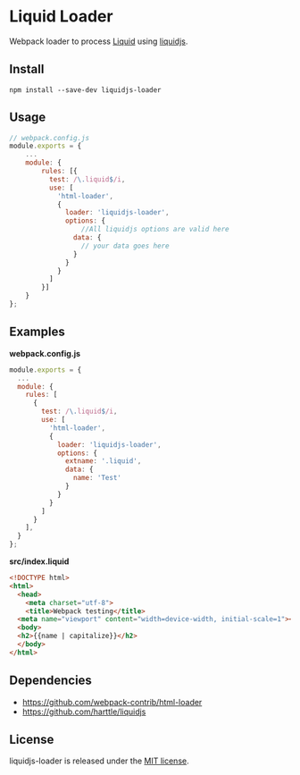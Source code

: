 # Liquid Loader

Webpack loader to process [Liquid](http://github.com/shopify/liquid) using [liquidjs](https://liquidjs.com/index.html).

## Install

```
npm install --save-dev liquidjs-loader
```

## Usage

```js
// webpack.config.js 
module.exports = {
    ...
    module: {
        rules: [{
          test: /\.liquid$/i,
          use: [
            'html-loader',
            {
              loader: 'liquidjs-loader',
              options: {
                  //All liquidjs options are valid here
                data: {
                  // your data goes here
                }
              }
            }
          ]
        }]
    }
};
```



## Examples

**webpack.config.js**
```js 
module.exports = {
  ...
  module: {
    rules: [
      {
        test: /\.liquid$/i,
        use: [
          'html-loader',
          {
            loader: 'liquidjs-loader',
            options: {
              extname: '.liquid',
              data: {
                name: 'Test'
              }
            }
          }
        ]
      }
    ],
  }
};
```

**src/index.liquid**
```html
<!DOCTYPE html>
<html>
  <head>
    <meta charset="utf-8">
    <title>Webpack testing</title>
  <meta name="viewport" content="width=device-width, initial-scale=1"></head>
  <body>
  <h2>{{name | capitalize}}</h2>
  </body>
</html>
```

## Dependencies
- https://github.com/webpack-contrib/html-loader
- https://github.com/harttle/liquidjs

## License

liquidjs-loader is released under the [MIT license](http://www.opensource.org/licenses/MIT).